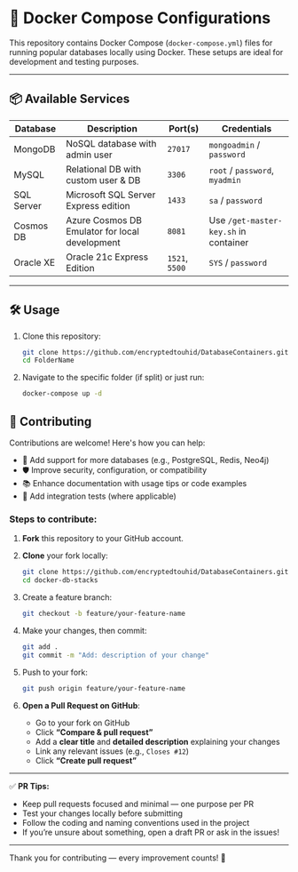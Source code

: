 # 🐳 Docker Compose Configurations

This repository contains Docker Compose (`docker-compose.yml`) files for running popular databases locally using Docker. These setups are ideal for development and testing purposes.

---

## 📦 Available Services

| Database      | Description                                         | Port(s)     | Credentials                          |
|---------------|-----------------------------------------------------|-------------|---------------------------------------|
| MongoDB       | NoSQL database with admin user                     | `27017`     | `mongoadmin` / `password`             |
| MySQL         | Relational DB with custom user & DB                | `3306`      | `root` / `password`, `myadmin`     |
| SQL Server    | Microsoft SQL Server Express edition               | `1433`      | `sa` / `password`                     |
| Cosmos DB     | Azure Cosmos DB Emulator for local development     | `8081`      | Use `/get-master-key.sh` in container |
| Oracle XE     | Oracle 21c Express Edition                         | `1521`, `5500` | `SYS` / `password`                   |

---

## 🛠️ Usage

1. Clone this repository:
   ```bash
   git clone https://github.com/encryptedtouhid/DatabaseContainers.git
   cd FolderName

2. Navigate to the specific folder (if split) or just run:
   ```bash
   docker-compose up -d

## 🤝 Contributing

Contributions are welcome! Here's how you can help:

- 📄 Add support for more databases (e.g., PostgreSQL, Redis, Neo4j)
- 🛡️ Improve security, configuration, or compatibility
- 📚 Enhance documentation with usage tips or code examples
- 🧪 Add integration tests (where applicable)


### Steps to contribute:

1. **Fork** this repository to your GitHub account.
2. **Clone** your fork locally:
   ```bash
   git clone https://github.com/encryptedtouhid/DatabaseContainers.git
   cd docker-db-stacks
3. Create a feature branch:
   ```bash
   git checkout -b feature/your-feature-name
4. Make your changes, then commit:
   ```bash
   git add .
   git commit -m "Add: description of your change"
5. Push to your fork:
   ```bash
   git push origin feature/your-feature-name

6. **Open a Pull Request on GitHub**:

   - Go to your fork on GitHub
   - Click **“Compare & pull request”**
   - Add a **clear title** and **detailed description** explaining your changes
   - Link any relevant issues (e.g., `Closes #12`)
   - Click **“Create pull request”**

---

✅ **PR Tips:**

- Keep pull requests focused and minimal — one purpose per PR
- Test your changes locally before submitting
- Follow the coding and naming conventions used in the project
- If you’re unsure about something, open a draft PR or ask in the issues!

---

Thank you for contributing — every improvement counts! 🎉



   
